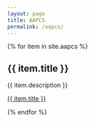 ```yaml
---
layout: page
title: AAPCS
permalink: /aapcs/
---
```

{% for item in site.aapcs %}
  <h2>{{ item.title }}</h2>
  <p>{{ item.description }}</p>
  <p><a href="{{ item.url }}">{{ item.title }}</a></p>
{% endfor %}
